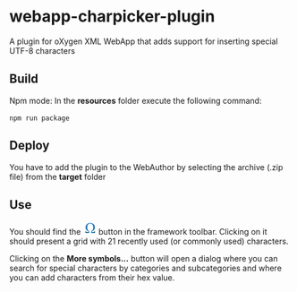 # webapp-charpicker-plugin
A plugin for oXygen XML WebApp that adds support for inserting special UTF-8 characters

## Build

Npm mode:
In the **resources** folder execute the following command:
```
npm run package
```

## Deploy
You have to add the plugin to the WebAuthor by selecting the archive (.zip file) from the **target** folder

## Use
You should find the ![charpicker button](/resources/InsertFromCharactersMap24.png) button in the framework toolbar. Clicking on it should present a grid with 21 recently used (or commonly used) characters.

Clicking on the **More symbols...** button will open a dialog where you can search for special characters by categories and subcategories and where you can add characters from their hex value.
